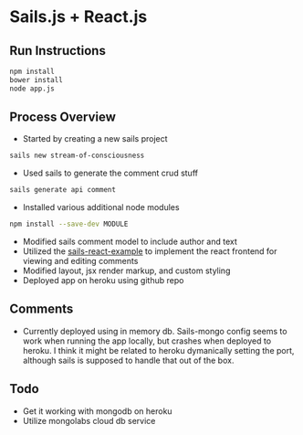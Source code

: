 # Sails.js + React.js

## Run Instructions

```bash
npm install
bower install
node app.js
```

## Process Overview

* Started by creating a new sails project
```bash
sails new stream-of-consciousness
```
* Used sails to generate the comment crud stuff
```bash
sails generate api comment
```
* Installed various additional node modules
```bash
npm install --save-dev MODULE
```
* Modified sails comment model to include author and text
* Utilized the [sails-react-example](https://github.com/mixxen/sails-react-example) to implement the react frontend for viewing and editing comments
* Modified layout, jsx render markup, and custom styling
* Deployed app on heroku using github repo

## Comments
* Currently deployed using in memory db. Sails-mongo config seems to work when running the app locally, but crashes when deployed to heroku. I think it might be related to heroku dymanically setting the port, although sails is supposed to handle that out of the box.

## Todo
* Get it working with mongodb on heroku
* Utilize mongolabs cloud db service
